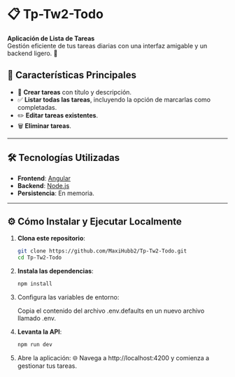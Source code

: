 # 📋 Tp-Tw2-Todo  

**Aplicación de Lista de Tareas**  
Gestión eficiente de tus tareas diarias con una interfaz amigable y un backend ligero. 🚀

## 🌟 **Características Principales**
- 📝 **Crear tareas** con título y descripción.  
- ✅ **Listar todas las tareas**, incluyendo la opción de marcarlas como completadas.  
- ✏️ **Editar tareas existentes**.  
- 🗑️ **Eliminar tareas**.  

---

## 🛠️ **Tecnologías Utilizadas**
- **Frontend**: [Angular](https://angular.io/)  
- **Backend**: [Node.js](https://nodejs.org/)  
- **Persistencia**: En memoria.  

---

## ⚙️ **Cómo Instalar y Ejecutar Localmente**

1. **Clona este repositorio**:  
   ```bash
   git clone https://github.com/MaxiHubb2/Tp-Tw2-Todo.git
   cd Tp-Tw2-Todo

2. **Instala las dependencias**:
   ```bash
   npm install


3. Configura las variables de entorno:

   Copia el contenido del archivo .env.defaults en un nuevo archivo llamado .env.

5. **Levanta la API**:
   ```bash
   npm run dev

6. Abre la aplicación:
   🌐 Navega a http://localhost:4200 y comienza a gestionar tus tareas.

